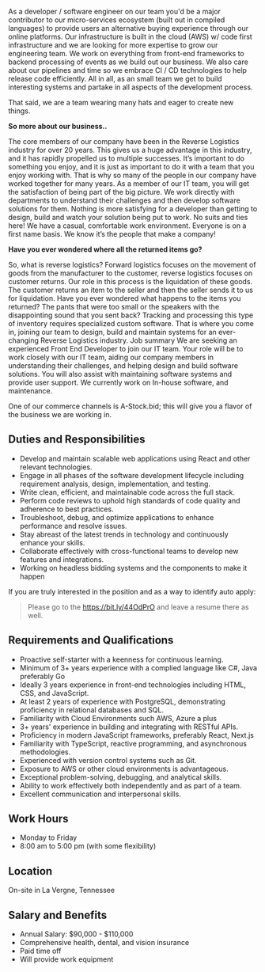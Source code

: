 As a developer / software engineer on our team you'd be a major contributor to our micro-services ecosystem (built out in compiled languages) to provide users an alternative buying experience through our online platforms. Our infrastructure is built in the cloud (AWS) w/ code first infrastructure and we are looking for more expertise to grow our engineering team. We work on everything from front-end frameworks to backend processing of events as we build out our business. We also care about our pipelines and time so we embrace CI / CD technologies to help release code efficiently. All in all, as an small team we get to build interesting systems and partake in all aspects of the development process.


That said, we are a team wearing many hats and eager to create new things.

**So more about our business..** 

The core members of our company have been in the Reverse Logistics industry for over 20 years. This gives us a huge advantage in this industry, and it has rapidly propelled us to multiple successes. It’s important to do something you enjoy, and it is just as important to do it with a team that you enjoy working with. That is why so many of the people in our company have worked together for many years. As a member of our IT team, you will get the satisfaction of being part of the big picture. We work directly with departments to understand their challenges and then develop software solutions for them. Nothing is more satisfying for a developer than getting to design, build and watch your solution being put to work. No suits and ties here! We have a casual, comfortable work environment. Everyone is on a first name basis. We know it’s the people that make a company!


**Have you ever wondered where all the returned items go?**

So, what is reverse logistics? Forward logistics focuses on the movement of goods from the manufacturer to the customer, reverse logistics focuses on customer returns. Our role in this process is the liquidation of these goods. The customer returns an item to the seller and then the seller sends it to us for liquidation. Have you ever wondered what happens to the items you returned? The pants that were too small or the speakers with the disappointing sound that you sent back? Tracking and processing this type of inventory requires specialized custom software. That is where you come in, joining our team to design, build and maintain systems for an ever-changing Reverse Logistics industry. Job summary We are seeking an experienced Front End Developer to join our IT team. Your role will be to work closely with our IT team, aiding our company members in understanding their challenges, and helping design and build software solutions. You will also assist with maintaining software systems and provide user support. We currently work on In-house software, and maintenance.


One of our commerce channels is A-Stock.bid; this will give you a flavor of the business we are working in.


## Duties and Responsibilities

* Develop and maintain scalable web applications using React and other relevant technologies.
* Engage in all phases of the software development lifecycle including requirement analysis, design, implementation, and testing.
* Write clean, efficient, and maintainable code across the full stack.
* Perform code reviews to uphold high standards of code quality and adherence to best practices.
* Troubleshoot, debug, and optimize applications to enhance performance and resolve issues.
* Stay abreast of the latest trends in technology and continuously enhance your skills.
* Collaborate effectively with cross-functional teams to develop new features and integrations.
* Working on headless bidding systems and the components to make it happen


If you are truly interested in the position and as a way to identify auto apply: 

> Please go to the https://bit.ly/44OdPrO and leave a resume there as well. 


## Requirements and Qualifications
* Proactive self-starter with a keenness for continuous learning.
* Minimum of 3+ years experience with a complied language like C#, Java preferably Go
* Ideally 3 years experience in front-end technologies including HTML, CSS, and JavaScript.
* At least 2 years of experience with PostgreSQL, demonstrating proficiency in relational databases and SQL.
* Familiarity with Cloud Environments such AWS, Azure a plus
* 3+ years' experience in building and integrating with RESTful APIs.
* Proficiency in modern JavaScript frameworks, preferably React, Next.js
* Familiarity with TypeScript, reactive programming, and asynchronous methodologies.
* Experienced with version control systems such as Git.
* Exposure to AWS or other cloud environments is advantageous.
* Exceptional problem-solving, debugging, and analytical skills.
* Ability to work effectively both independently and as part of a team.
* Excellent communication and interpersonal skills.


## Work Hours

- Monday to Friday
- 8:00 am to 5:00 pm (with some flexibility)


## Location
On-site in La Vergne, Tennessee


## Salary and Benefits
* Annual Salary: $90,000 - $110,000
* Comprehensive health, dental, and vision insurance
* Paid time off
* Will provide work equipment